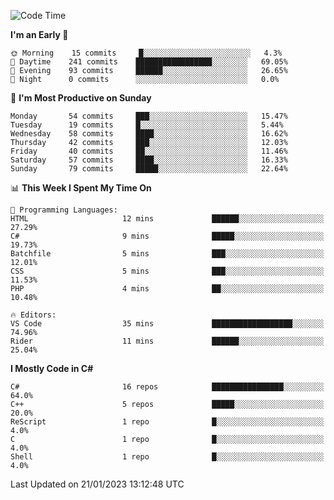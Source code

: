 <!--START_SECTION:waka-->
![Code Time](http://img.shields.io/badge/Code%20Time-888%20hrs%2042%20mins-blue)

**I'm an Early 🐤** 

```text
🌞 Morning    15 commits     █░░░░░░░░░░░░░░░░░░░░░░░░   4.3% 
🌆 Daytime    241 commits    █████████████████░░░░░░░░   69.05% 
🌃 Evening    93 commits     ██████░░░░░░░░░░░░░░░░░░░   26.65% 
🌙 Night      0 commits      ░░░░░░░░░░░░░░░░░░░░░░░░░   0.0%

```
📅 **I'm Most Productive on Sunday** 

```text
Monday       54 commits     ███░░░░░░░░░░░░░░░░░░░░░░   15.47% 
Tuesday      19 commits     █░░░░░░░░░░░░░░░░░░░░░░░░   5.44% 
Wednesday    58 commits     ████░░░░░░░░░░░░░░░░░░░░░   16.62% 
Thursday     42 commits     ███░░░░░░░░░░░░░░░░░░░░░░   12.03% 
Friday       40 commits     ██░░░░░░░░░░░░░░░░░░░░░░░   11.46% 
Saturday     57 commits     ████░░░░░░░░░░░░░░░░░░░░░   16.33% 
Sunday       79 commits     █████░░░░░░░░░░░░░░░░░░░░   22.64%

```


📊 **This Week I Spent My Time On** 

```text
💬 Programming Languages: 
HTML                     12 mins             ██████░░░░░░░░░░░░░░░░░░░   27.29% 
C#                       9 mins              █████░░░░░░░░░░░░░░░░░░░░   19.73% 
Batchfile                5 mins              ███░░░░░░░░░░░░░░░░░░░░░░   12.01% 
CSS                      5 mins              ███░░░░░░░░░░░░░░░░░░░░░░   11.53% 
PHP                      4 mins              ██░░░░░░░░░░░░░░░░░░░░░░░   10.48%

🔥 Editors: 
VS Code                  35 mins             ██████████████████░░░░░░░   74.96% 
Rider                    11 mins             ██████░░░░░░░░░░░░░░░░░░░   25.04%

```

**I Mostly Code in C#** 

```text
C#                       16 repos            ████████████████░░░░░░░░░   64.0% 
C++                      5 repos             █████░░░░░░░░░░░░░░░░░░░░   20.0% 
ReScript                 1 repo              █░░░░░░░░░░░░░░░░░░░░░░░░   4.0% 
C                        1 repo              █░░░░░░░░░░░░░░░░░░░░░░░░   4.0% 
Shell                    1 repo              █░░░░░░░░░░░░░░░░░░░░░░░░   4.0%

```



 Last Updated on 21/01/2023 13:12:48 UTC
<!--END_SECTION:waka-->
